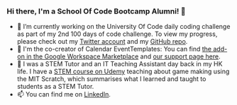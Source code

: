 ### Hi there, I'm a School Of Code Bootcamp Alumni! 👋
- 🔭 I’m currently working on the University Of Code daily coding challenge as part of my 2nd 100 days of code challenge. To view my progress, please check out my [Twitter account](https://twitter.com/marcotsang112) and my [GitHub repo](https://github.com/hkmarcoot/100-days-of-code-2nd/tree/main/universityOfCode).  
- 🌱 I'm the co-creator of Calendar EventTemplates: You can find [the add-on in the Google Workspace Marketplace](https://workspace.google.com/marketplace/app/calendar_eventtemplates/65028291685) and [our support page here](https://eventtemplatesadd-on.blogspot.com/p/our-story.html).
- 👯 I was a STEM Tutor and an IT Teaching Assistant day back in my HK life. I have a [STEM course on Udemy](https://www.udemy.com/course/scratch-3-learn-by-17-games-with-4-tactics/) teaching about game making using the MIT Scratch, which summarises what I learned and taught to students as a STEM Tutor. 
- 📫 You can find me on [LinkedIn](https://www.linkedin.com/in/marco-tsang112). 
<!--
**hkmarcoot/hkmarcoot** is a ✨ _special_ ✨ repository because its `README.md` (this file) appears on your GitHub profile.

Here are some ideas to get you started:

- 🔭 I’m currently working on ...
- 🌱 I’m currently learning ...
- 👯 I’m looking to collaborate on ...
- 🤔 I’m looking for help with ...
- 💬 Ask me about ...
- 📫 How to reach me: ...
- 😄 Pronouns: ...
- ⚡ Fun fact: ...
-->
